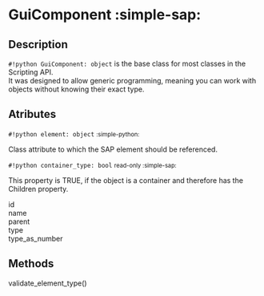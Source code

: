 # GuiComponent :simple-sap:

## Description

`#!python GuiComponent: object` is the base class for most classes in the Scripting API.  
It was designed to allow generic programming, meaning you can work with objects without knowing
their exact type.

## Atributes

`#!python element: object` <small>:simple-python:</small>

Class attribute to which the SAP element should be referenced.

`#!python container_type: bool` <small>read-only :simple-sap:</small>

This property is TRUE, if the object is a container and therefore has the Children property.

id  
name  
parent  
type  
type_as_number

## Methods

validate_element_type()
